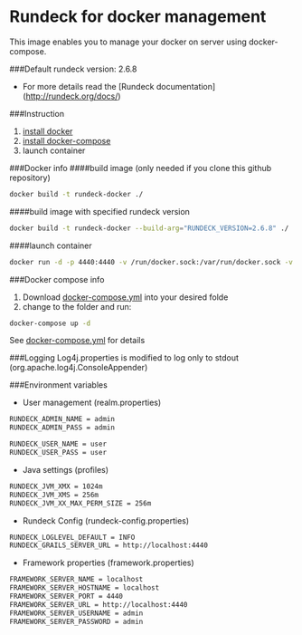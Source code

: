 Rundeck for docker management
=============================
This image enables you to manage your docker on server using docker-compose.

###Default rundeck version: 2.6.8
* For more details read the [Rundeck documentation] (http://rundeck.org/docs/)

###Instruction
1. [install docker](https://docs.docker.com/engine/installation/)
2. [install docker-compose](https://docs.docker.com/compose/install/)
3. launch container

###Docker info
####build image (only needed if you clone this github repository)
```bash
docker build -t rundeck-docker ./
```
####build image with specified rundeck version
```bash
docker build -t rundeck-docker --build-arg="RUNDECK_VERSION=2.6.8" ./
```
####launch container
```bash
docker run -d -p 4440:4440 -v /run/docker.sock:/var/run/docker.sock -v /tmp/rundeck/var/rundeck:/var/rundeck -v /tmp/rundeck/var/lib/rundeck/var:/var/lib/rundeck/var -v /tmp/rundeck/var/lib/rundeck/logs:/var/lib/rundeck/logs --name rundeck-docker imaghonet/rundeck-docker
```

###Docker compose info
1. Download [docker-compose.yml](https://github.com/imaghonet/rundeck-docker/blob/master/docker-compose.yml) into your desired folde
2. change to the folder and run:
```bash
docker-compose up -d
```
See [docker-compose.yml](https://github.com/imaghonet/rundeck-docker/blob/master/docker-compose.yml) for details


###Logging
Log4j.properties is modified to log only to stdout (org.apache.log4j.ConsoleAppender)

###Environment variables

* User management (realm.properties)
```bash
RUNDECK_ADMIN_NAME = admin
RUNDECK_ADMIN_PASS = admin

RUNDECK_USER_NAME = user
RUNDECK_USER_PASS = user
```

* Java settings (profiles)
```bash
RUNDECK_JVM_XMX = 1024m 
RUNDECK_JVM_XMS = 256m 
RUNDECK_JVM_XX_MAX_PERM_SIZE = 256m
```

* Rundeck Config (rundeck-config.properties)
```bash
RUNDECK_LOGLEVEL_DEFAULT = INFO
RUNDECK_GRAILS_SERVER_URL = http://localhost:4440
```

* Framework properties (framework.properties)
```bash
FRAMEWORK_SERVER_NAME = localhost
FRAMEWORK_SERVER_HOSTNAME = localhost
FRAMEWORK_SERVER_PORT = 4440
FRAMEWORK_SERVER_URL = http://localhost:4440
FRAMEWORK_SERVER_USERNAME = admin
FRAMEWORK_SERVER_PASSWORD = admin
```